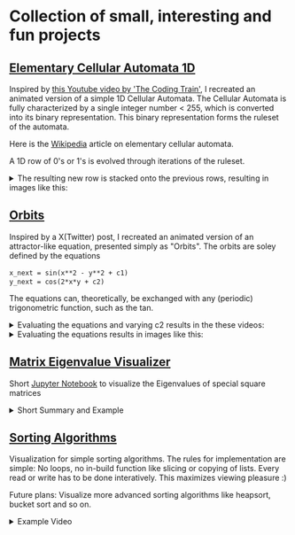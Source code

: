 # Collection of small, interesting and fun projects

## [Elementary Cellular Automata 1D](/cellular_automata_1D/ca.ipynb)
Inspired by [this Youtube video by 'The Coding Train'](https://www.youtube.com/watch?v=Ggxt06qSAe4), I recreated an animated version of a simple 1D Cellular Automata.
The Cellular Automata is fully characterized by a single integer number < 255, which is converted into its binary representation. This binary representation forms the ruleset of the automata.

Here is the [Wikipedia](https://en.wikipedia.org/wiki/Elementary_cellular_automaton) article on elementary cellular automata.

A 1D row of 0's or 1's is evolved through iterations of the ruleset. 

<details>
<summary>The resulting new row is stacked onto the previous rows, resulting in images like this:</summary>

![1](cellular_automata_1D/images/1.png)
![2](cellular_automata_1D/images/2.png)
![3](cellular_automata_1D/images/3.png)
![4](cellular_automata_1D/images/4.png)
</details>

## [Orbits](/orbits/orbits.ipynb)
Inspired by a X(Twitter) post, I recreated an animated version of an attractor-like equation, presented simply as "Orbits".
The orbits are soley defined by the equations

    x_next = sin(x**2 - y**2 + c1)
    y_next = cos(2*x*y + c2)
    
The equations can, theoretically, be exchanged with any (periodic) trigonometric function, such as the tan.

<details>
<summary>Evaluating the equations and varying c2 results in the these videos:</summary>
sin in the first equation

![sin](orbits/images/attractor_c1_3.522_sin.gif)

tan instead of sin in the first equation

![tan](orbits/images/attractor_0.222_tan.gif)


</details>

<details>
<summary>Evaluating the equations results in images like this:</summary>
sin in the first equation

![1](orbits/images/sin_3.52_1.01.png)

![1](orbits/images/sin_3.52_1.622.png)

tan instead of sin in the first equation

![1](orbits/images/tan_0.222_1.07.png)

![2](orbits/images/tan_0.222_1.57.png)

</details>

## [Matrix Eigenvalue Visualizer](/eigenvalue_visualizer/README.md)

Short [Jupyter Notebook](eigenvalue_visualizer/eigenvalue_visualizer.ipynb) to visualize the Eigenvalues of special square matrices

<details>
<summary>Short Summary and Example</summary>
Takes a complex `N x N` matrix with two randomly chosen variable elements.

Calculates the Eigenvalues of this matrix varying the two variable elements.

Plots the resulting Eigenvalues.

![example](eigenvalue_visualizer/img/3.png)
</details>

## [Sorting Algorithms](/sorting_algorithms/sorting_algorithms.ipynb)
Visualization for simple sorting algorithms. The rules for implementation are simple: No loops, no in-build function like slicing or copying of lists. Every read or write has to be done interatively. This maximizes viewing pleasure :)

Future plans: Visualize more advanced sorting algorithms like heapsort, bucket sort and so on.

<details>
<summary>Example Video</summary>

![sortingalgos](sorting_algorithms/sorting_algos.gif)

</details>